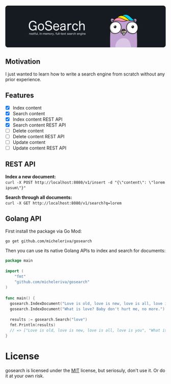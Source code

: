 ![GoSearch](/docs/cover.png)


## Motivation

I just wanted to learn how to write a search engine from scratch without any prior experience.

## Features

- [x] Index content
- [x] Search content
- [x] Index content REST API
- [x] Search content REST API
- [ ] Delete content
- [ ] Delete content REST API
- [ ] Update content
- [ ] Update content REST API

## REST API

**Index a new document:** <br />
`curl -X POST http://localhost:8080/v1/insert -d "{\"content\": \"lorem ipsum\"}"`

**Search through all documents:** <br />
`curl -X GET http://localhost:8080/v1/search?q=lorem`

## Golang API

First install the package via Go Mod:

```
go get github.com/micheleriva/gosearch
```

Then you can use its native Golang APIs to index and search for documents:

```go
package main

import (
	"fmt"
	"github.com/micheleriva/gosearch"
)

func main() {
  gosearch.IndexDocument("Love is old, love is new, love is all, love is you")
  gosearch.IndexDocument("What is love? Baby don't hurt me, no more.")
  
  results := gosearch.Search("love")
  fmt.Println(results)
  // => ["Love is old, love is new, love is all, love is you", "What is love? Baby don't hurt me, no more."]
}
```

# License
gosearch is licensed under the [MIT](/LICENSE.md) license, but seriosuly, don't use it. Or do it at your own risk.
